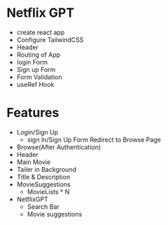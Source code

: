 # Netflix GPT

- create react app
- Configure TailwindCSS
- Header 
- Routing of App
- login Form
- Sign up Form
- Form Validation
- useRef Hook   

# Features
- Login/Sign Up
    - sign In/Sign Up Form
    Redirect to Browse Page
- Browse(After Authentication)
 - Header
 - Main Movie
  - Tailer in Background
  - Title & Description
  - MovieSuggestions
    - MovieLists * N
- NetflixGPT
    - Search Bar  
    - Movie suggestions